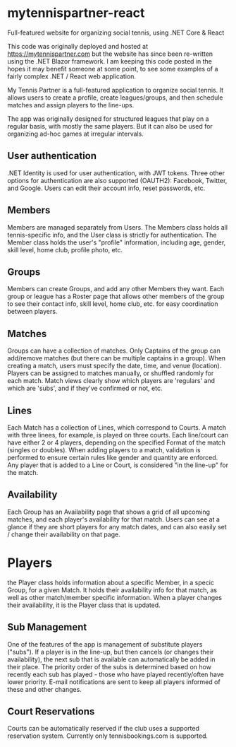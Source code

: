 # mytennispartner-react
Full-featured website for organizing social tennis, using .NET Core &amp; React

This code was originally deployed and hosted at https://mytennispartner.com but the website has since been re-written using the .NET Blazor framework.  I am keeping this code posted in the hopes it may benefit someone at some point, to see some examples of a fairly complex .NET / React web application.

My Tennis Partner is a full-featured application to organize social tennis.  It allows users to create a profile, create leagues/groups, and then schedule matches and assign players to the line-ups.

The app was originally designed for structured leagues that play on a regular basis, with mostly the same players.  But it can also be used for organizing ad-hoc games at irregular intervals.

## User authentication
.NET Identity is used for user authentication, with JWT tokens.  Three other options for authentication are also supported (OAUTH2): Facebook, Twitter, and Google.  Users can edit their account info, reset passwords, etc. 

## Members
Members are managed separately from Users.  The Members class holds all tennis-specific info, and the User class is strictly for authentication.  The Member class holds the user's "profile" information, including age, gender, skill level, home club, profile photo, etc.

## Groups
Members can create Groups, and add any other Members they want.  Each group or league has a Roster page that allows other members of the group to see their contact info, skill level, home club, etc. for easy coordination between players.

## Matches
Groups can have a collection of matches.  Only Captains of the group can add/remove matches (but there can be multiple captains in a group).  When creating a match, users must specify the date, time, and venue (location).  Players can be assigned to matches manually, or shuffled randomly for each match.  Match views clearly show which players are 'regulars' and which are 'subs', and if they've confirmed or not, etc.

## Lines
Each Match has a collection of Lines, which correspond to Courts.  A match with three linees, for example, is played on three courts.  Each line/court can have either 2 or 4 players, depending on the specified Format of the match (singles or doubles).  When adding players to a match, validation is performed to ensure certain rules like gender and quantity are enforced.  Any player that is added to a Line or Court, is considered "in the line-up" for the match.

## Availability
Each Group has an Availability page that shows a grid of all upcoming matches, and each player's availability for that match.  Users can see at a glance if they are short players for any match dates, and can also easily set / change their availability on that page.

# Players
the Player class holds information about a specific Member, in a specic Group, for a given Match.  It holds their availability info for that match, as well as other match/member specific information.  When a player changes their availability, it is the Player class that is updated.

## Sub Management
One of the features of the app is management of substitute players ("subs").  If a player is in the line-up, but then cancels (or changes their availability), the next sub that is available can automatically be added in their place.  The priority order of the subs is determined based on how recently each sub has played - those who have played recently/often have lower priority.  E-mail notifications are sent to keep all players informed of these and other changes.

## Court Reservations
Courts can be automatically reserved if the club uses a supported reservation system.  Currently only tennisbookings.com is supported.


